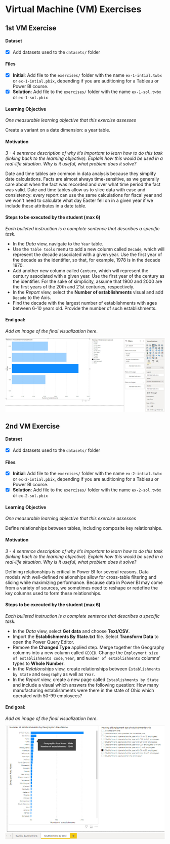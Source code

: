 # Virtual Machine (VM) Exercises

## 1st VM Exercise

#### Dataset

- [x] Add datasets used to the `datasets/` folder

#### Files

- [x] **Initial**: Add file to the `exercises/`  folder with the name `ex-1-intial.twbx` or `ex-1-intial.pbix`, depending if you are auditioning for a Tableau or Power BI course.
- [x] **Solution**: Add file to the `exercises/`  folder with the name `ex-1-sol.twbx` or `ex-1-sol.pbix`

#### Learning Objective

*One measurable learning objective that this exercise assesses*

Create a variant on a date dimension:  a year table.

#### Motivation

*3 - 4 sentence description of why it’s important to learn how to do this task (linking back to the learning objective). Explain how this would be used in a real-life situation. Why is it useful, what problem does it solve?*

Date and time tables are common in data analysis because they simplify date calculations.  Facts are almost always time-sensitive, as we generally care about when the fact was recorded and over what time period the fact was valid.  Date and time tables allow us to slice data with ease and consistency:  every report can use the same calculations for fiscal year and we won't need to calculate what day Easter fell on in a given year if we include these attributes in a date table.

#### Steps to be executed by the student (max 6)

*Each bulleted instruction is a complete sentence that describes a specific task.*

- In the *Data* view, navigate to the `Year` table.
- Use the `Table tools` menu to add a new column called `Decade`, which will represent the decade associated with a given year.  Use the first year of the decade as the identifier, so that, for example, 1978 is in the decade 1970.
- Add another new column called `Century`, which will represent the century associated with a given year.  Use the first year of the century as the identifier.  For the sake of simplicity, assume that 1900 and 2000 are the first years of the 20th and 21st centuries, respectively.
- In the *Report* view, select the **Number of establishments** visual and add `Decade` to the Axis.
- Find the decade with the largest number of establishments with ages between 6-10 years old.  Provide the number of such establishments.

#### End goal:

*Add an image of the final visualization here.*

![The number of establishments by decade with an age in the 6-10 years range.](Exercise1EndGoal.jpg)

## 2nd VM Exercise

#### Dataset

- [x] Add datasets used to the `datasets/` folder

#### Files

- [x] **Initial**: Add file to the `exercises/`  folder with the name `ex-2-intial.twbx` or `ex-2-intial.pbix`, depending if you are auditioning for a Tableau or Power BI course.
- [x] **Solution**: Add file to the `exercises/`  folder with the name `ex-2-sol.twbx` or `ex-2-sol.pbix`

#### Learning Objective

*One measurable learning objective that this exercise assesses*

Define relationships between tables, including composite key relationships.

#### Motivation

*3 - 4 sentence description of why it’s important to learn how to do this task (linking back to the learning objective). Explain how this would be used in a real-life situation. Why is it useful, what problem does it solve?*

Defining relationships is critical in Power BI for several reasons.  Data models with well-defined relationships allow for cross-table filtering and slicing while maximizing performance.  Because data in Power BI may come from a variety of sources, we sometimes need to reshape or redefine the key columns used to form these relationships.

#### Steps to be executed by the student (max 6)

*Each bulleted instruction is a complete sentence that describes a specific task.*

- In the *Data* view, select **Get data** and choose **Text/CSV**.
- Import the **Establishments By State.txt** file.  Select **Transform Data** to open the Power Query Editor.
- Remove the **Changed Type** applied step.  Merge together the Geography columns into a new column called `GEOID`.  Change the `Employment size of establishments code`, `Year`, and `Number of establishments` columns' types to **Whole Number**.
- In the *Relationships* view, create relationships between `Establishments by State` and `Geography` as well as `Year`.
- In the *Report* view, create a new page called `Establishments by State` and include a visual which answers the following question:  How many manufacturing establishments were there in the state of Ohio which operated with 50-99 employees?

#### End goal:

*Add an image of the final visualization here.*

![The number of manufacturing establishments in the state of Ohio which operated with 50-99 employees.](Exercise2EndGoal.jpg)